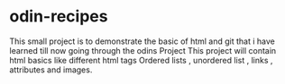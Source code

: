 # odin-recipes
This small project is to demonstrate the basic of html and git that i have learned till now going through the odins Project 
This project will contain html basics like different html tags 
Ordered lists , unordered list , links , attributes and images.